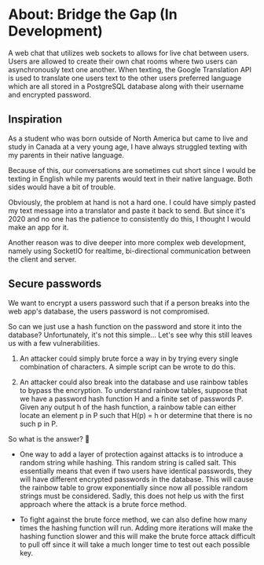 # About: Bridge the Gap (In Development)

A web chat that utilizes web sockets to allows for live chat between users. Users are
allowed to create their own chat rooms where two users can asynchronously text one another. When texting,
the Google Translation API is used to translate one users text to the other users preferred language which are all stored in a PostgreSQL database along with their username and encrypted password.

## Inspiration

As a student who was born outside of North America but came to live and study in Canada at a very young age, I have always struggled texting with my parents in their native language. 

Because of this, our conversations are sometimes cut short since I would be texting in English while my parents would text in their native language. Both sides would have a bit of trouble. 

Obviously, the problem at hand is not a hard one. I could have simply pasted my text message into a translator and paste it back to send. But since it's 2020 and no one has the patience to consistently do this, I thought I would make an app for it.

Another reason was to dive deeper into more complex web development, namely using SocketIO for realtime, bi-directional communication between the client and server.  

## Secure passwords

We want to encrypt a users password such that if a person breaks into the web app's database,
the users password is not compromised.

So can we just use a hash function on the password and store it into the database? Unfortunately, it's not this simple... Let's see why this still leaves us with a few vulnerabilities. 

1. An attacker could simply brute force a way in by trying every single combination of characters. A
simple script can be wrote to do this.

2. An attacker could also break into the database and use rainbow tables to bypass the encryption. To understand rainbow tables, suppose that we have a password hash function H and a finite set of passwords P. Given any output h of the hash function, a rainbow table can either locate an element p in P such that H(p) = h or determine that there is no such p in P.

So what is the answer? 🤔

- One way to add a layer of protection against attacks is to introduce a random string while 
hashing. This random string is called salt. This essentially means that even if two users have identical
passwords, they will have different encrypted passwords in the database. This will cause the rainbow table to grow exponentially since now all possible random strings must be considered. Sadly, this does not help us with the first approach where the attack is a brute force method.

- To fight against the brute force method, we can also define how many times the hashing function will run. Adding more iterations will make the hashing function slower and this will make the brute force attack difficult to pull off since it will take a much longer time to test out each possible key. 
